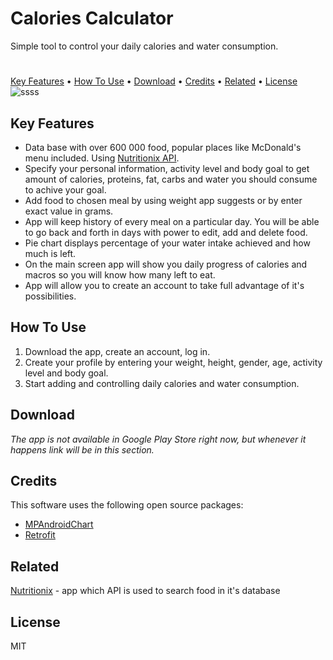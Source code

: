 # Calories Calculator

Simple tool to control your daily calories and water consumption.
# 
[Key Features](https://github.com/MiloszK97/Calories-Calculator/blob/main/README.md#key-features) • [How To Use](https://github.com/MiloszK97/Calories-Calculator/blob/main/README.md#how-to-use) • [Download](https://github.com/MiloszK97/Calories-Calculator/blob/main/README.md#download) • [Credits](https://github.com/MiloszK97/Calories-Calculator/blob/main/README.md#credits) • [Related](https://github.com/MiloszK97/Calories-Calculator/blob/main/README.md#related) • [License](https://github.com/MiloszK97/Calories-Calculator/blob/main/README.md#license)
![ssss](https://imgur.com/a/klkbDD8)
## Key Features

 - Data base with over 600 000 food, popular places like McDonald's menu included. Using [Nutritionix API](https://www.nutritionix.com/business/api).
 - Specify your personal information, activity level and body goal to get amount of calories, proteins, fat, carbs and water you should consume to achive your goal.
 - Add food to chosen meal by using weight app suggests or by enter exact value in grams.
 - App will keep history of every meal on a particular day. You will be able to go back and forth in days with power to edit, add and delete food.
 - Pie chart displays percentage of your water intake achieved and how much is left.
 - On the main screen app will show you daily progress of calories and macros so you will know how many left to eat.
 - App will allow you to create an account to take full advantage of it's possibilities.

## How To Use

 1. Download the app, create an account, log in.
 2. Create your profile by entering your weight, height, gender, age, activity level and body goal.
 3. Start adding and controlling daily calories and water consumption.


## Download

*The app is not available in Google Play Store right now, but whenever it happens link will be in this section.*

## Credits

This software uses the following open source packages:

 - [MPAndroidChart](https://github.com/PhilJay/MPAndroidChart)
 - [Retrofit](https://square.github.io/retrofit/)

## Related

[Nutritionix](https://www.nutritionix.com/) - app which API is used to search food in it's database

## License

MIT
